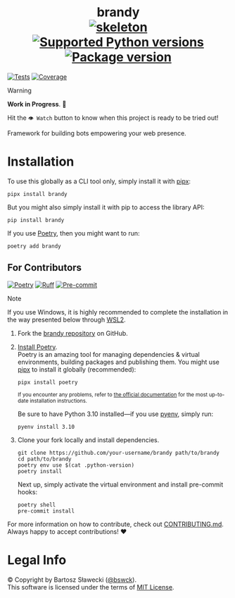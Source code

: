 # <div align="center">brandy<br>[![skeleton](https://img.shields.io/badge/0.0.2rc–245–g8c04714-skeleton?label=%F0%9F%92%80%20skeleton-ci/skeleton-python&labelColor=black&color=grey&link=https%3A//github.com/skeleton-ci/skeleton-python)](https://github.com/skeleton-ci/skeleton-python/tree/0.0.2rc-245-g8c04714) [![Supported Python versions](https://img.shields.io/pypi/pyversions/brandy.svg?logo=python&label=Python)](https://pypi.org/project/brandy/) [![Package version](https://img.shields.io/pypi/v/brandy?label=PyPI)](https://pypi.org/project/brandy/)</div>

[![Tests](https://github.com/bswck/brandy/actions/workflows/test.yml/badge.svg)](https://github.com/bswck/brandy/actions/workflows/test.yml)
[![Coverage](https://coverage-badge.samuelcolvin.workers.dev/bswck/brandy.svg)](https://coverage-badge.samuelcolvin.workers.dev/redirect/bswck/brandy)

> [!Warning]
> **Work in Progress**. 🚧
>
> Hit the `👁 Watch` button to know when this project is ready to be tried out!

Framework for building bots empowering your web presence.

# Installation
To use this globally as a CLI tool only, simply install it with [pipx](https://github.com/pypa/pipx):

```shell
pipx install brandy
```

But you might also simply install it with pip to access the library API:

```shell
pip install brandy
```

If you use [Poetry](https://python-poetry.org/), then you might want to run:

```shell
poetry add brandy
```

## For Contributors
[![Poetry](https://img.shields.io/endpoint?url=https://python-poetry.org/badge/v0.json)](https://python-poetry.org/)
[![Ruff](https://img.shields.io/endpoint?url=https://raw.githubusercontent.com/astral-sh/ruff/main/assets/badge/v2.json)](https://github.com/astral-sh/ruff)
[![Pre-commit](https://img.shields.io/badge/pre--commit-enabled-brightgreen?logo=pre-commit&logoColor=white)](https://github.com/pre-commit/pre-commit)
<!--
This section was generated from skeleton-ci/skeleton-python@0.0.2rc-245-g8c04714.
Instead of changing this particular file, you might want to alter the template:
https://github.com/skeleton-ci/skeleton-python/tree/0.0.2rc-245-g8c04714/project/README.md.jinja
-->
> [!Note]
> If you use Windows, it is highly recommended to complete the installation in the way presented below through [WSL2](https://learn.microsoft.com/en-us/windows/wsl/install).
1.  Fork the [brandy repository](https://github.com/bswck/brandy) on GitHub.

1.  [Install Poetry](https://python-poetry.org/docs/#installation).<br/>
    Poetry is an amazing tool for managing dependencies & virtual environments, building packages and publishing them.
    You might use [pipx](https://github.com/pypa/pipx#readme) to install it globally (recommended):

    ```shell
    pipx install poetry
    ```

    <sub>If you encounter any problems, refer to [the official documentation](https://python-poetry.org/docs/#installation) for the most up-to-date installation instructions.</sub>

    Be sure to have Python 3.10 installed—if you use [pyenv](https://github.com/pyenv/pyenv#readme), simply run:

    ```shell
    pyenv install 3.10
    ```

1.  Clone your fork locally and install dependencies.

    ```shell
    git clone https://github.com/your-username/brandy path/to/brandy
    cd path/to/brandy
    poetry env use $(cat .python-version)
    poetry install
    ```

    Next up, simply activate the virtual environment and install pre-commit hooks:

    ```shell
    poetry shell
    pre-commit install
    ```

For more information on how to contribute, check out [CONTRIBUTING.md](https://github.com/bswck/brandy/blob/HEAD/CONTRIBUTING.md).<br/>
Always happy to accept contributions! ❤️

# Legal Info
© Copyright by Bartosz Sławecki ([@bswck](https://github.com/bswck)).
<br />This software is licensed under the terms of [MIT License](https://github.com/bswck/brandy/blob/HEAD/LICENSE).
